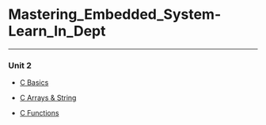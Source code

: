 # Mastering_Embedded_System-Learn_In_Dept
___
### Unit 2
- [C Basics](https://github.com/PeterTawaky/Mastering_Embedded_System-Learn_In_Depth/tree/main/Unit2_C_Programming/01_C_Basics)

- [C Arrays & String](https://github.com/PeterTawaky/Mastering_Embedded_System-Learn_In_Depth/tree/main/Unit2_C_Programming/02_C_Array_%26_String)

- [C Functions]()
